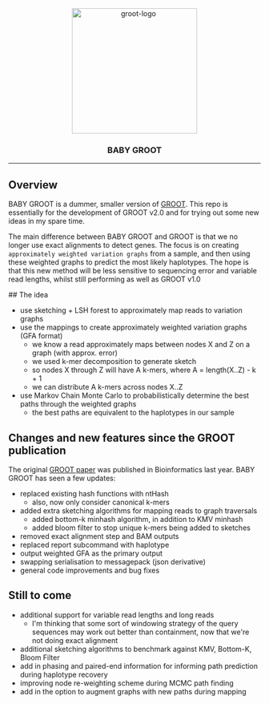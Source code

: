<div align="center">
    <img src="https://raw.githubusercontent.com/will-rowe/groot/master/paper/img/misc/groot-logo.png?raw=true?" alt="groot-logo" width="250">
    <h3>BABY GROOT</h3>
</div>

***

## Overview

BABY GROOT is a dummer, smaller version of [GROOT](https://github.com/will-rowe/groot). This repo is essentially for the development of GROOT v2.0 and for trying out some new ideas in my spare time.

The main difference between BABY GROOT and GROOT is that we no longer use exact alignments to detect genes. The focus is on creating `approximately weighted variation graphs` from a sample, and then using these weighted graphs to predict the most likely haplotypes. The hope is that this new method will be less sensitive to sequencing error and variable read lengths, whilst still performing as well as GROOT v1.0

## The idea

* use sketching + LSH forest to approximately map reads to variation graphs
* use the mappings to create approximately weighted variation graphs (GFA format)
  * we know a read approximately maps between nodes X and Z on a graph (with approx. error)
  * we used k-mer decomposition to generate sketch
  * so nodes X through Z will have A k-mers, where A = length(X..Z) - k + 1 
  * we can distribute A k-mers across nodes X..Z
* use Markov Chain Monte Carlo to probabilistically determine the best paths through the weighted graphs
  * the best paths are equivalent to the haplotypes in our sample

## Changes and new features since the GROOT publication

The original [GROOT paper](https://academic.oup.com/bioinformatics/article/34/21/3601/4995843) was published in Bioinformatics last year. BABY GROOT has seen a few updates:

* replaced existing hash functions with ntHash
  * also, now only consider canonical k-mers
* added extra sketching algorithms for mapping reads to graph traversals
  * added bottom-k minhash algorithm, in addition to KMV minhash
  * added bloom filter to stop unique k-mers being added to sketches
* removed exact alignment step and BAM outputs
* replaced report subcommand with haplotype
* output weighted GFA as the primary output
* swapping serialisation to messagepack (json derivative)
* general code improvements and bug fixes

## Still to come

* additional support for variable read lengths and long reads
  * I'm thinking that some sort of windowing strategy of the query sequences may work out better than containment, now that we're not doing exact alignment
* additional sketching algorithms to benchmark against KMV, Bottom-K, Bloom Filter
* add in phasing and paired-end information for informing path prediction during haplotype recovery
* improving node re-weighting scheme during MCMC path finding
* add in the option to augment graphs with new paths during mapping